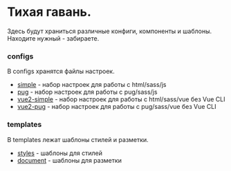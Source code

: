 # Тихая гавань.

Здесь будут храниться различные конфиги, компоненты и шаблоны. Находите нужный - забираете.

### configs
В configs хранятся файлы настроек.
* [simple](./configs/simple/) - набор настроек для работы с html/sass/js
* [pug](./configs/pug/) - набор настроек для работы с pug/sass/js
* [vue2-simple](./configs/vue2-simple/) - набор настроек для работы с html/sass/vue без Vue CLI
* [vue2-pug](./configs/vue2-pug/) - набор настроек для работы с pug/sass/vue без Vue CLI

### templates
В templates лежат шаблоны стилей и разметки.
* [styles](./templates/styles/) - шаблоны для стилей
* [document](./templates/document/) - шаблоны для разметки
